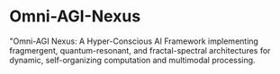 # Omni-AGI-Nexus
 "Omni-AGI Nexus: A Hyper-Conscious AI Framework implementing fragmergent, quantum-resonant, and fractal-spectral architectures for dynamic, self-organizing computation and multimodal processing.
